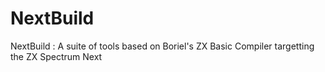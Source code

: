 # NextBuild
NextBuild : A suite of tools based on Boriel's ZX Basic Compiler targetting the ZX Spectrum Next
